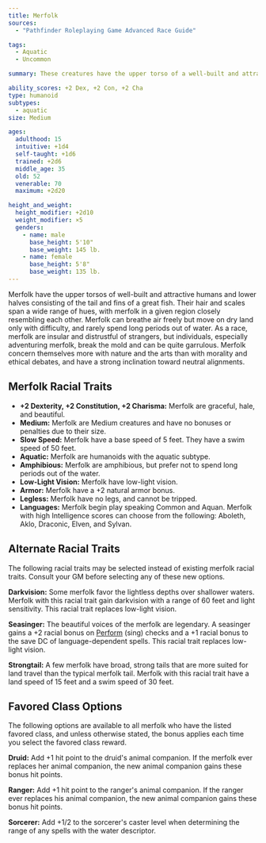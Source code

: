 ```yaml
---
title: Merfolk
sources:
  - "Pathfinder Roleplaying Game Advanced Race Guide"

tags:
  - Aquatic
  - Uncommon

summary: These creatures have the upper torso of a well-built and attractive humanoid and a lower half consisting of a finned tail. Though they are amphibious and extremely strong swimmers, their lower bodies make it difficult for them to move on land. Merfolk can be shy and reclusive. Typically keeping to themselves, they are distrustful of land-dwelling strangers.

ability_scores: +2 Dex, +2 Con, +2 Cha
type: humanoid
subtypes:
  - aquatic
size: Medium

ages:
  adulthood: 15
  intuitive: +1d4
  self-taught: +1d6
  trained: +2d6
  middle_age: 35
  old: 52
  venerable: 70
  maximum: +2d20

height_and_weight:
  height_modifier: +2d10
  weight_modifier: ×5
  genders:
    - name: male
      base_height: 5'10"
      base_weight: 145 lb.
    - name: female
      base_height: 5'8"
      base_weight: 135 lb.
---
```


Merfolk have the upper torsos of well-built and attractive humans and lower halves consisting of the tail and fins of a great fish. Their hair and scales span a wide range of hues, with merfolk in a given region closely resembling each other. Merfolk can breathe air freely but move on dry land only with difficulty, and rarely spend long periods out of water. As a race, merfolk are insular and distrustful of strangers, but individuals, especially adventuring merfolk, break the mold and can be quite garrulous. Merfolk concern themselves more with nature and the arts than with morality and ethical debates, and have a strong inclination toward neutral alignments.

## Merfolk Racial Traits

- **+2 Dexterity, +2 Constitution, +2 Charisma:** Merfolk are graceful, hale, and beautiful.
- **Medium:** Merfolk are Medium creatures and have no bonuses or penalties due to their size.
- **Slow Speed:** Merfolk have a base speed of 5 feet. They have a swim speed of 50 feet.
- **Aquatic:** Merfolk are humanoids with the aquatic subtype.
- **Amphibious:** Merfolk are amphibious, but prefer not to spend long periods out of the water.
- **Low-Light Vision:** Merfolk have low-light vision.
- **Armor:** Merfolk have a +2 natural armor bonus.
- **Legless:** Merfolk have no legs, and cannot be tripped.
- **Languages:** Merfolk begin play speaking Common and Aquan. Merfolk with high Intelligence scores can choose from the following: Aboleth, Aklo, Draconic, Elven, and Sylvan.

## Alternate Racial Traits

The following racial traits may be selected instead of existing merfolk racial traits. Consult your GM before selecting any of these new options.

**Darkvision:** Some merfolk favor the lightless depths over shallower waters. Merfolk with this racial trait gain darkvision with a range of 60 feet and light sensitivity. This racial trait replaces low-light vision.

**Seasinger:** The beautiful voices of the merfolk are legendary. A seasinger gains a +2 racial bonus on [Perform](/skills/perform/) (sing) checks and a +1 racial bonus to the save DC of language-dependent spells. This racial trait replaces low-light vision.

**Strongtail:** A few merfolk have broad, strong tails that are more suited for land travel than the typical merfolk tail. Merfolk with this racial trait have a land speed of 15 feet and a swim speed of 30 feet.

## Favored Class Options

The following options are available to all merfolk who have the listed favored class, and unless otherwise stated, the bonus applies each time you select the favored class reward.

**Druid:** Add +1 hit point to the druid's animal companion. If the merfolk ever replaces her animal companion, the new animal companion gains these bonus hit points.

**Ranger:** Add +1 hit point to the ranger's animal companion. If the ranger ever replaces his animal companion, the new animal companion gains these bonus hit points.

**Sorcerer:** Add +1/2 to the sorcerer's caster level when determining the range of any spells with the water descriptor.

